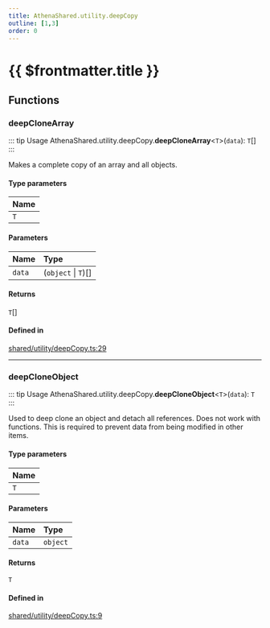 ```yaml
---
title: AthenaShared.utility.deepCopy
outline: [1,3]
order: 0
---
```


# {{ $frontmatter.title }}


## Functions

### deepCloneArray

::: tip Usage
AthenaShared.utility.deepCopy.**deepCloneArray**<`T`\>(`data`): `T`[]
:::

Makes a complete copy of an array and all objects.

#### Type parameters

| Name |
| :------ |
| `T` |

#### Parameters

| Name | Type |
| :------ | :------ |
| `data` | (`object` \| `T`)[] |

#### Returns

`T`[]

#### Defined in

[shared/utility/deepCopy.ts:29](https://github.com/Stuyk/altv-athena/blob/76e36de/src/core/shared/utility/deepCopy.ts#L29)

___

### deepCloneObject

::: tip Usage
AthenaShared.utility.deepCopy.**deepCloneObject**<`T`\>(`data`): `T`
:::

Used to deep clone an object and detach all references.
Does not work with functions.
This is required to prevent data from being modified in other items.

#### Type parameters

| Name |
| :------ |
| `T` |

#### Parameters

| Name | Type |
| :------ | :------ |
| `data` | `object` |

#### Returns

`T`

#### Defined in

[shared/utility/deepCopy.ts:9](https://github.com/Stuyk/altv-athena/blob/76e36de/src/core/shared/utility/deepCopy.ts#L9)
